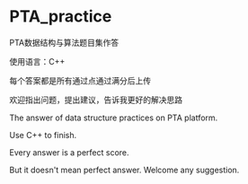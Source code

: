 # PTA_practice

PTA数据结构与算法题目集作答

使用语言：C++

每个答案都是所有通过点通过满分后上传

欢迎指出问题，提出建议，告诉我更好的解决思路

The answer of data structure practices on PTA platform.

Use C++ to finish.

Every answer is a perfect score.

But it doesn't mean perfect answer. Welcome any suggestion.
